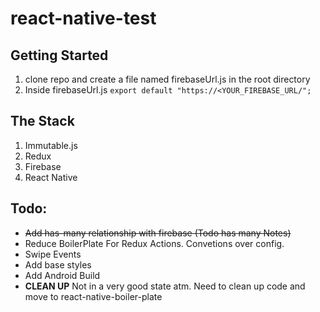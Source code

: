 # react-native-test

## Getting Started

1. clone repo and create a file named firebaseUrl.js in the root directory
2. Inside firebaseUrl.js
 ``` export default "https://<YOUR_FIREBASE_URL/"; ```

## The Stack
 1. Immutable.js
 2. Redux
 3. Firebase
 4. React Native

## Todo:
* ~~Add has-many relationship with firebase (Todo has  many Notes)~~
* Reduce BoilerPlate For Redux Actions. Convetions over config.
* Swipe Events
* Add base styles
* Add Android Build
* **CLEAN UP**  Not in a very good state atm. Need to clean up code and move to react-native-boiler-plate

